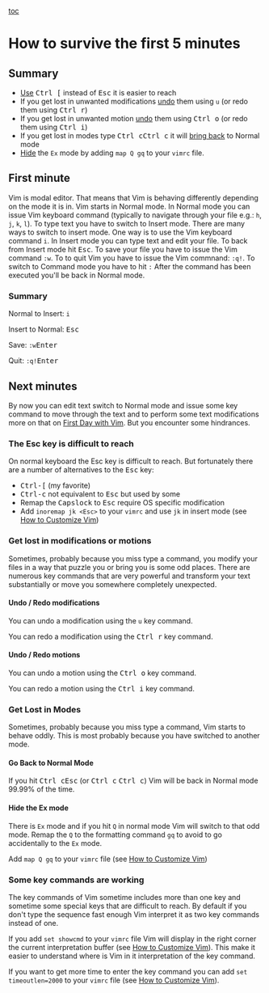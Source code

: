[toc](..)

# How to survive the first 5 minutes

## Summary

- [Use](#the-esc-key-is-difficult-to-reach) <kbd>Ctrl [</kbd> instead of <kbd>Esc</kbd> it is easier to reach
- If you get lost in unwanted modifications [undo](#undo--redo-modifications) them using `u` (or redo them using <kbd>Ctrl r</kbd>)
- If you get lost in unwanted motion [undo](#undo--redo-motions) them using <kbd>Ctrl o</kbd> (or redo them using <kbd>Ctrl i</kbd>)
- If you get lost in modes type <kbd>Ctrl c</kbd><kbd>Ctrl c</kbd> it will [bring back](#go-back-to-normal-mode) to Normal mode
- [Hide](#hide-the-ex-mode) the `Ex` mode by adding `map Q gq` to your `vimrc` file.

## First minute

Vim is modal editor. That means that Vim is behaving differently depending on the mode it is in. Vim starts in Normal
mode. In Normal mode you can issue Vim keyboard command (typically to navigate through your file e.g.: `h`, `j`, `k`,
`l`). To type text you have to switch to Insert mode. There are many ways to switch to insert mode. One way is to use
the Vim keyboard command `i`. In Insert mode you can type text and edit your file. To back from Insert mode hit
<kbd>Esc</kbd>. To save your file you have to issue the Vim command `:w`. To to quit Vim you have to issue the Vim
commnand: `:q!`. To switch to Command mode you have to hit `:` After the command has been executed you'll be back in
Normal mode.

### Summary

Normal to Insert: `i `

Insert to Normal: <kbd>Esc</kbd>

Save: `:w`<kbd>Enter</kbd>

Quit: `:q!`<kbd>Enter</kbd>

## Next minutes

By now you can edit text switch to Normal mode and issue some key command to move through the text and to perform some text
modifications more on that on [First Day with Vim](firstday.md). But you encounter some hindrances.

### The Esc key is difficult to reach

On normal keyboard the Esc key is difficult to reach.
But fortunately there are a number of alternatives to the <kbd>Esc</kbd> key:
- <kbd>Ctrl-[</kbd> (my favorite)
- <kbd>Ctrl-c</kbd> not equivalent to <kbd>Esc</kbd> but used by some
- Remap the <kbd>Capslock</kbd> to <kbd>Esc</kbd> require OS specific modification
- Add `inoremap jk <Esc>` to your `vimrc` and use `jk` in insert mode (see [How to Customize Vim](customize.md))

### Get lost in modifications or motions

Sometimes, probably because you miss type a command, you modify your files in a way that puzzle you or bring you is some
odd places.
There are numerous key commands that are very powerful and transform your text substantially or move you somewhere
completely unexpected.

#### Undo / Redo modifications

You can undo a modification using the `u` key command.

You can redo a modification using the <kbd>Ctrl r</kbd> key command.

#### Undo / Redo motions

You can undo a motion using the <kbd>Ctrl o</kbd> key command.

You can redo a motion using the <kbd>Ctrl i</kbd> key command.

### Get Lost in Modes

Sometimes, probably because you miss type a command, Vim starts to behave oddly.
This is most probably because you have switched to another mode.

#### Go Back to Normal Mode

If you hit <kbd>Ctrl c</kbd><kbd>Esc</kbd> (or <kbd>Ctrl c</kbd> <kbd>Ctrl c</kbd>) Vim will be back in Normal mode
99.99% of the time.

#### Hide the Ex mode

There is `Ex` mode and if you hit `Q` in normal mode Vim will switch to that odd mode. Remap the `Q` to the formatting
command `gq` to avoid to go accidentally to the `Ex` mode.

Add `map Q gq` to your `vimrc` file (see [How to Customize Vim](customize.md))

### Some key commands are working

The key commands of Vim sometime includes more than one key and sometime some special keys that are difficult to reach.
By default if you don't type the sequence fast enough Vim interpret it as two key commands instead of one.

If you add `set showcmd` to your `vimrc` file Vim will display in the right corner the current interpretation buffer (see [How to Customize Vim](customize.md)).
This make it easier to understand where is Vim in it interpretation of the key command.

If you want to get more time to enter the key command you can add `set timeoutlen=2000` to your `vimrc` file (see [How to Customize Vim](customize.md)).

<!-- vim: set tw=120 : -->

